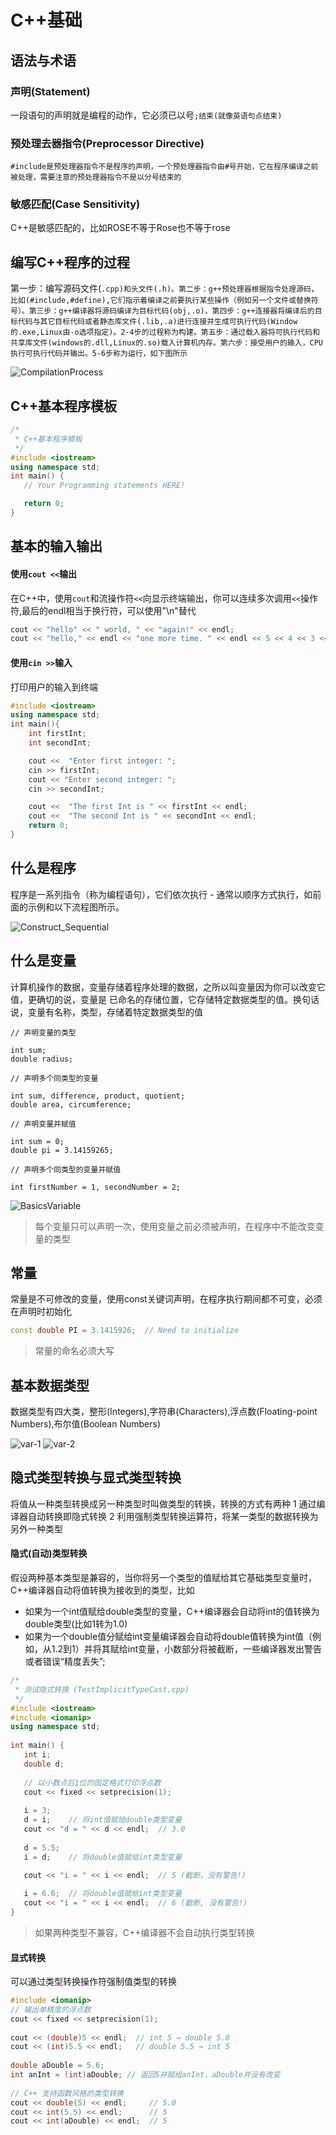 # C++基础

## 语法与术语

### 声明\(Statement\)

一段语句的声明就是编程的动作，它必须已以号`;结束(就像英语句点结束)`

### 预处理去器指令\(Preprocessor Directive\)

`#include是预处理器指令不是程序的声明，一个预处理器指令由#号开始，它在程序编译之前被处理，需要注意的预处理器指令不是以分号结束的`

### 敏感匹配\(Case Sensitivity\)

C++是敏感匹配的，比如ROSE不等于Rose也不等于rose

## 编写C++程序的过程

第一步：编写源码文件\(`.cpp)和头文件(.h)。第二步：g++预处理器根据指令处理源码，比如(#include,#define),它们指示着编译之前要执行某些操作（例如另一个文件或替换符号）。第三步：g++编译器将源码编译为目标代码(obj,.o)，第四步：g++连接器将编译后的目标代码与其它目标代码或者静态库文件(.lib,.a)进行连接并生成可执行代码(Window的.exe,Linux由-o选项指定)。2-4步的过程称为构建。第五步：通过载入器将可执行代码和共享库文件(windows的.dll,Linux的.so)载入计算机内存。第六步：接受用户的输入，CPU执行可执行代码并输出。5-6步称为运行，如下图所示`

![CompilationProcess](/assets/CompilationProcess.png)

## C++基本程序模板

```c++
/*
 * C++基本程序模板
 */
#include <iostream>
using namespace std;
int main() {
   // Your Programming statements HERE!

   return 0;
}
```

## 基本的输入输出
#### 使用`cout <<`输出
在C++中，使用`cout`和流操作符`<<`向显示终端输出，你可以连续多次调用`<<`操作符,最后的endl相当于换行符，可以使用"\n"替代
```c++
cout << "hello" << " world, " << "again!" << endl;
cout << "hello," << endl << "one more time. " << endl << 5 << 4 << 3 << " " << 2.2 << " " << 1.1 << endl;
```

#### 使用`cin >>`输入
打印用户的输入到终端
```c++
#include <iostream>
using namespace std;
int main(){
    int firstInt;
    int secondInt;

    cout <<  "Enter first integer: ";
    cin >> firstInt;
    cout << "Enter second integer: ";
    cin >> secondInt;

    cout <<  "The first Int is " << firstInt << endl;
    cout <<  "The second Int is " << secondInt << endl;
    return 0;
}
```

## 什么是程序
程序是一系列指令（称为编程语句），它们依次执行 - 通常以顺序方式执行，如前面的示例和以下流程图所示。


![Construct_Sequential](/assets/Construct_Sequential.png)

## 什么是变量
计算机操作的数据，变量存储着程序处理的数据，之所以叫变量因为你可以改变它值，更确切的说，变量是
已命名的存储位置，它存储特定数据类型的值。换句话说，变量有名称，类型，存储着特定数据类型的值


```
// 声明变量的类型

int sum;
double radius;

// 声明多个同类型的变量

int sum, difference, product, quotient;
double area, circumference;

// 声明变量并赋值

int sum = 0;
double pi = 3.14159265;

// 声明多个同类型的变量并赋值

int firstNumber = 1, secondNumber = 2;
```

![BasicsVariable](/assets/BasicsVariable.png)

> 每个变量只可以声明一次，使用变量之前必须被声明，在程序中不能改变变量的类型


## 常量
常量是不可修改的变量，使用const关键词声明，在程序执行期间都不可变，必须在声明时初始化

```c++
const double PI = 3.1415926;  // Need to initialize
```
>常量的命名必须大写

## 基本数据类型

数据类型有四大类，整形(Integers),字符串(Characters),浮点数(Floating-point Numbers),布尔值(Boolean Numbers)

![var-1](/assets/var-1.png)
![var-2](/assets/var-2.png)

## 隐式类型转换与显式类型转换
将值从一种类型转换成另一种类型时叫做类型的转换，转换的方式有两种
1 通过编译器自动转换即隐式转换
2 利用强制类型转换运算符，将某一类型的数据转换为另外一种类型


#### 隐式(自动)类型转换
假设两种基本类型是兼容的，当你将另一个类型的值赋给其它基础类型变量时，C++编译器自动将值转换为接收到的类型，比如
- 如果为一个int值赋给double类型的变量，C++编译器会自动将int的值转换为double类型(比如1转为1.0)
- 如果为一个double值分赋给int变量编译器会自动将double值转换为int值（例如，从1.2到1）并将其赋给int变量，小数部分将被截断，一些编译器发出警告或者错误“精度丢失”;

```c++
/*
 * 测试隐式转换 (TestImplicitTypeCast.cpp)
 */
#include <iostream>
#include <iomanip>
using namespace std;
 
int main() {
   int i;
   double d;
 
   // 以小数点后1位的固定格式打印浮点数
   cout << fixed << setprecision(1);
 
   i = 3;
   d = i;    // 将int值赋给double类型变量
   cout << "d = " << d << endl;  // 3.0
 
   d = 5.5;
   i = d;    // 将double值赋给int类型变量

   cout << "i = " << i << endl;  // 5 (截断，没有警告!)
 
   i = 6.6;  // 将double值赋给int类型变量
   cout << "i = " << i << endl;  // 6 (截断, 没有警告!)
}
```

>如果两种类型不兼容，C++编译器不会自动执行类型转换

#### 显式转换
可以通过类型转换操作符强制值类型的转换

```c++
#include <iomanip>
// 输出单精度的浮点数
cout << fixed << setprecision(1);
 
cout << (double)5 << endl;  // int 5 → double 5.0
cout << (int)5.5 << endl;   // double 5.5 → int 5
 
double aDouble = 5.6;
int anInt = (int)aDouble; // 返回5并赋给anInt，aDouble并没有改变
 
// C++ 支持函数风格的类型转换
cout << double(5) << endl;     // 5.0
cout << int(5.5) << endl;      // 5
cout << int(aDouble) << endl;  // 5
```

